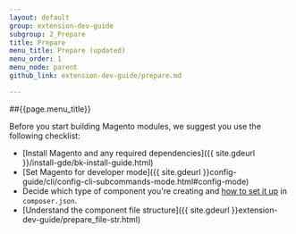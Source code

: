 ```yaml
---
layout: default
group: extension-dev-guide
subgroup: 2_Prepare
title: Prepare
menu_title: Prepare (updated)
menu_order: 1
menu_node: parent
github_link: extension-dev-guide/prepare.md

---
```


##{{page.menu_title}}

Before you start building Magento modules, we suggest you use the following checklist:

*	[Install Magento and any required dependencies]({{ site.gdeurl }}/install-gde/bk-install-guide.html)
*	[Set Magento for developer mode]({{ site.gdeurl }}config-guide/cli/config-cli-subcommands-mode.html#config-mode)
*	Decide which type of component you're creating and <a href="{{ site.gdeurl }}extension-dev-guide/composer-integration.html">how to set it up</a> in `composer.json`.
*	[Understand the component file structure]({{ site.gdeurl }}extension-dev-guide/prepare_file-str.html)

